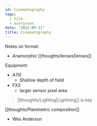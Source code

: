 ```yaml
---
id: Cinematography
tags:
  - film
  - evergreen
date: "2023-09-11"
title: Cinematography
---
```


Notes on format:

- Anamorphic [[thoughts/lenses|lenses]]

Equipment:

- A7III
  - Shallow depth of field
- FX3
  - larger sensor pixel area

> [[thoughts/Lighting|Lightning]] is key

[[thoughts/Planimetric composition]]

- Wes Anderson

